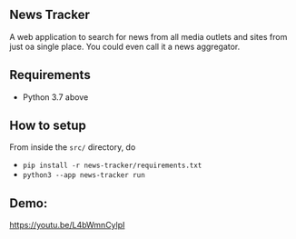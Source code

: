 ## News Tracker

A web application to search for news from all media outlets and sites from just oa single place. You could even call it a news aggregator.

## Requirements

- Python 3.7 above

## How to setup

From inside the `src/` directory, do

- ```pip install -r news-tracker/requirements.txt```
- ```python3 --app news-tracker run```

## Demo:
https://youtu.be/L4bWmnCylpI
